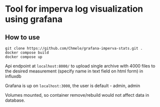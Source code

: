 # Tool for imperva log visualization using grafana

## How to use

```
git clone https://github.com/Chmele/grafana-imperva-stats.git .
docker compose build
docker compose up
```

Api endpoint at `localhost:8000/` to upload single archive with 4000 files to the desired measurement (specify name in text field on html form) in influxdb

Grafana is up on `localhost:3000`, the user is default - admin, admin

Volumes mounted, so container remove/rebuild would not affect data in database.
